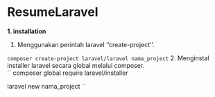 # ResumeLaravel
**1. installation**
1. Menggunakan perintah laravel ‘’create-project’’.<br>

``
composer create-project laravel/laravel nama_project
``
2. Menginstal installer laravel secara global melalui composer.<br>
``
composer global require laravel/installer

laravel new nama_project
``
